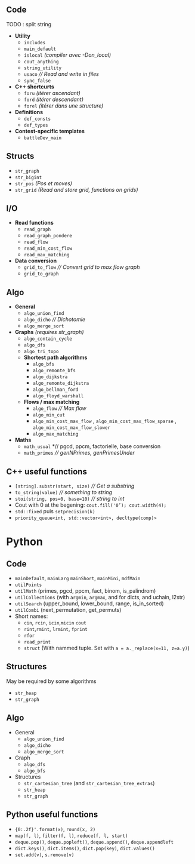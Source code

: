 ## Code

TODO : split string

- **Utility**
  - `includes`
  - `main_default`
  - `islocal` *(compiler avec -Don_local)*
  - `cout_anything`
  - `string_utility`
  - `usaco` *// Read and write in files*
  - `sync_false`
- **C++ shortcurts**
  - `foru` *(itérer ascendant)*
  - `ford` *(itérer descendant)*
  - `forel` *(itérer dans une structure)*
- **Definitions**
  - `def_consts`
  - `def_types`
- **Contest-specific templates**
  - `battleDev_main`

## Structs

- `str_graph`
- `str_bigint`
- `str_pos` *(Pos et moves)*
- `str_grid` *(Read and store grid, functions on grids)*

## I/O
- **Read functions**
  - `read_graph`
  - `read_graph_pondere`
  - `read_flow`
  - `read_min_cost_flow`
  - `read_max_matching`
- **Data conversion**
  - `grid_to_flow` *// Convert grid to max flow graph*
  - `grid_to_graph`

## Algo

- **General**
  - `algo_union_find`
  - `algo_dicho` *// Dichotomie*
  - `algo_merge_sort`
- **Graphs** *(requires str_graph)*
  - `algo_contain_cycle`
  - `algo_dfs`
  - `algo_tri_topo`
  - **Shortest path algorithms**
    - `algo_bfs`
    - `algo_remonte_bfs`
    - `algo_dijkstra`
    - `algo_remonte_dijkstra`
    - `algo_bellman_ford`
    - `algo_floyd_warshall`
  - **Flows / max matching**
    - `algo_flow` *// Max flow*
    - `algo_min_cut`
    - `algo_min_cost_max_flow` , `algo_min_cost_max_flow_sparse` , `algo_min_cost_max_flow_slower` 
    - `algo_max_matching`
- **Maths**
  - `math_usual` *// pgcd, ppcm, factorielle, base conversion
  - `math_primes` *// genNPrimes, genPrimesUnder*

## C++ useful functions

  - `[string].substr(start, size)` *// Get a substring*
  - `to_string(value)` *// something to string*
  - `stoi(string, pos=0, base=10)` *// string to int*
  - Cout with 0 at the begening: ```cout.fill('0’); cout.width(4);```
  - ```std::fixed``` puis ```setprecision(k)```
  - `priority_queue<int, std::vector<int>, decltype(comp)> `



# Python

## Code

-   `mainDefault`, `mainLarg` `mainShort`, `mainMini`, `mdfMain`
-   `utilPoints`
-   `utilMath` (primes, pgcd, ppcm, fact, binom, is_palindrom)
-   `utilCollections` (with `argmin`, `argmax`, and for dicts, and uchain, l2str)
-   `utilSearch` (upper_bound, lower_bound, range, is_in_sorted)
-   `utilCombi` (next_permutation, get_permuts)
-   Short names:
    -   `cin`, `rcin`, `icin`,`micin` `cout`
    -   `rint`,`rmint`, `lrmint`, `fprint`
    -   `rfor`
    -   `read_print`
    -   `struct` (With nammed tuple. Set with `a = a._replace(x=11, z=a.y)`)

## Structures

May be required by some algorithms

-   `str_heap` 
-   `str_graph`

## Algo

-   General
    -   `algo_union_find`
    -   `algo_dicho`
    -   `algo_merge_sort`
-   Graph
    -   `algo_dfs`
    -   `algo_bfs`
-   Structures
    -   `str_cartesian_tree` (and `str_cartesian_tree_extras`)
    -   `str_heap`
    -   `str_graph`

## Python useful functions

-   `{0:.2f}'.format(x)`, `round(x, 2)`
-   `map(f, l)`, `filter(f, l)`, `reduce(f, l, start)`
-   `deque.pop()`, `deque.popleft()`, `deque.append()`, `deque.appendleft`
-   `dict.keys()`, `dict.items()`, `dict.pop(key)`, `dict.values()`
-   `set.add(v)`, `s.remove(v)`